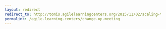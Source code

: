 ```yaml
---
layout: redirect
redirect_to: http://tomis.agilelearningcenters.org/2015/11/02/scaling-trust-a-%E2%88%86-up-to-change-up/
permalink: /agile-learning-centers/change-up-meeting
---
```

